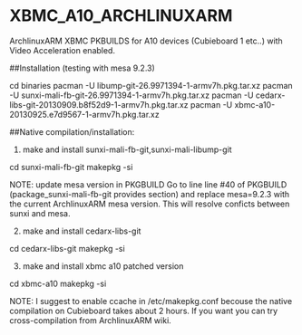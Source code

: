 XBMC_A10_ARCHLINUXARM
==========

ArchlinuxARM XBMC PKBUILDS for A10 devices (Cubieboard 1 etc..) with Video Acceleration enabled.

##Installation (testing with mesa 9.2.3)

cd binaries
pacman -U libump-git-26.9971394-1-armv7h.pkg.tar.xz
pacman -U sunxi-mali-fb-git-26.9971394-1-armv7h.pkg.tar.xz
pacman -U cedarx-libs-git-20130909.b8f52d9-1-armv7h.pkg.tar.xz
pacman -U xbmc-a10-20130925.e7d9567-1-armv7h.pkg.tar.xz


##Native compilation/installation:

1) make and install sunxi-mali-fb-git,sunxi-mali-libump-git

cd sunxi-mali-fb-git
makepkg -si

NOTE: update mesa version in PKGBUILD
Go to line line #40 of PKGBUILD (package_sunxi-mali-fb-git provides section) and replace mesa=9.2.3 with the current ArchlinuxARM mesa version. This will resolve conficts between sunxi and mesa.

2) make and install cedarx-libs-git

cd cedarx-libs-git
makepkg -si

3) make and install xbmc a10 patched version

cd xbmc-a10
makepkg -si

NOTE: I suggest to enable ccache in /etc/makepkg.conf becouse the native compilation on Cubieboard takes about 2 hours.
If you want you can try cross-compilation from ArchlinuxARM wiki.
